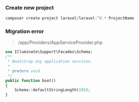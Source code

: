 ### Create new project
```php
composer create-project laravel/laravel:^8.* ProjectName
```
### Migration error
>/app/Providers/AppServiceProvider.php
```php
use Illuminate\Support\Facades\Schema;
/**
 * Bootstrap any application services.
 *
 * @return void
 */
public function boot()
{
    Schema::defaultStringLength(191);
}
```
